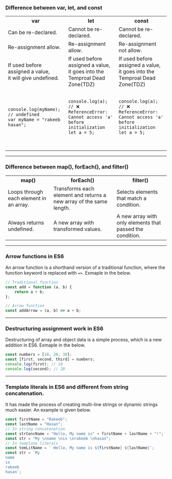 ### Difference between var, let, and const

<table>
    <tr>
        <th>var</th>
        <th>let</th>
        <th>const</th>
    </tr>
    <tr>
        <td>Can be re-declared.</td>
        <td>Cannot be re-declared.</td>
        <td>Cannot be re-declared.</td>
    </tr>
    <tr>
        <td>Re-assignment allow.</td>
        <td>Re-assignment allow.</td>
        <td>Re-assignment not allow.</td>
    </tr>
    <tr>
        <td>
            If used before assigned a value, </br>
            it will give undefined.
        </td>
        <td>If used before assigned a value, </br>
        it goes into the Temproal Dead Zone(TDZ)</td>
        <td>If used before assigned a value, </br>
        it goes into the Temproal Dead Zone(TDZ)</td>
    </tr>
    <tr>
        <td>
            <pre>
                <code>
console.log(myName); // undefined
var myName = "rakeeb hasan";
                </code>
            </pre>
        </td>
        <td>
            <pre>
                <code>
console.log(a); // ❌ ReferenceError:
Cannot access 'a' before initialization
let a = 5;
                </code>
            </pre>
        </td>
        <td>
            <pre>
                <code>
console.log(a); // ❌ ReferenceError:
Cannot access 'a' before initialization
let a = 5;
                </code>
            </pre>
        </td>
    </tr>
</table>

---

### Difference between map(), forEach(), and filter()

<table>
    <tr>
        <th>map()</th>
        <th>forEach()</th>
        <th>filter()</th>
    </tr>
    <tr>
        <td>Loops through each element in an array.</td>
        <td>Transforms each element and returns a new array of the same length.</td>
        <td>Selects elements that match a condition.</td>
    </tr>
    <tr>
        <td>Always returns undefined.</td>
        <td>A new array with transformed values.</td>
        <td>A new array with only elements that passed the condition.</td>
    </tr>
</table>

---

### Arrow functions in ES6

An arrow function is a shorthand version of a traditional function, where the function keyword is replaced with `=>`. Exmaple in the below.

```javascript
// Traditional function
const add = function (a, b) {
	return a + b;
};

// Arrow function
const addArrow = (a, b) => a + b;
```

---

### Destructuring assignment work in ES6

Destructuring of array and object data is a simple process, which is a new addition in ES6. Exmaple in the below.

```javascript
const numbers = [10, 20, 30];
const [first, second, third] = numbers;
console.log(first); // 10
console.log(second); // 20
```

---

### Template literals in ES6 and different from string concatenation.

It has made the process of creating multi-line strings or dynamic strings much easier. An example is given below.

```javascript
const firstName = "Rakeeb";
const lastName = "Hasan";
// In string concatenation
const strConcName = "Hello, My name is" + firstName + lastName + "!";
const str = "My \nname \nis \nrakeeb \nhasan";
// In template literals
const temLitName = ` Hello, My name is ${firstName} ${lastName}`;
const str = `My 
name 
is 
rakeeb 
hasan`;
```
